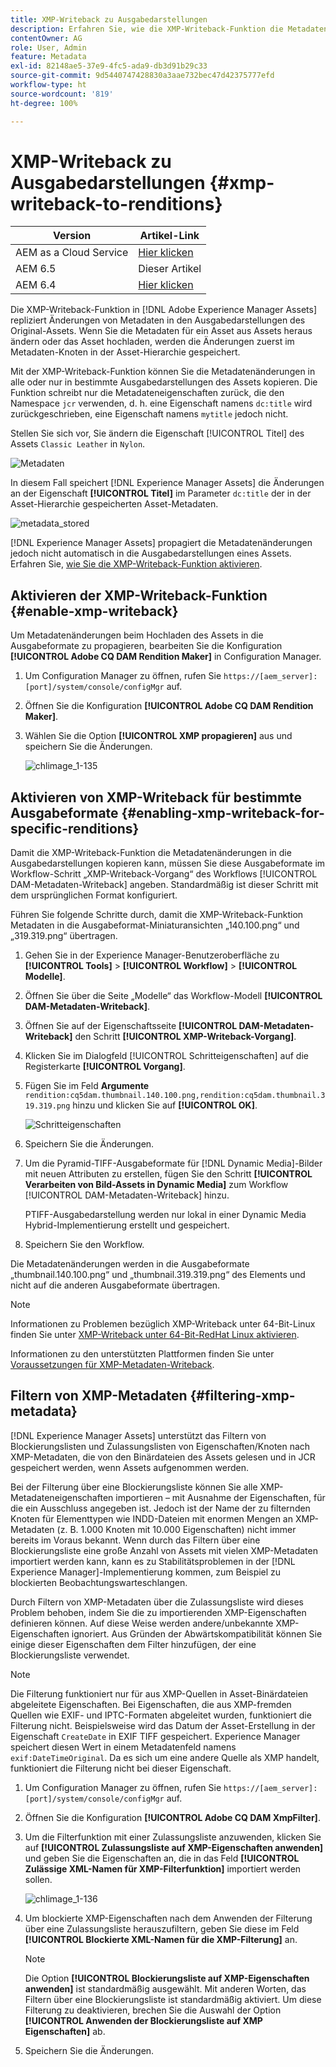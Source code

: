 ```yaml
---
title: XMP-Writeback zu Ausgabedarstellungen
description: Erfahren Sie, wie die XMP-Writeback-Funktion die Metadaten für ein Asset an alle oder spezifische Ausgabeformate des Elements propagiert.
contentOwner: AG
role: User, Admin
feature: Metadata
exl-id: 82148ae5-37e9-4fc5-ada9-db3d91b29c33
source-git-commit: 9d5440747428830a3aae732bec47d42375777efd
workflow-type: ht
source-wordcount: '819'
ht-degree: 100%

---
```


# XMP-Writeback zu Ausgabedarstellungen {#xmp-writeback-to-renditions}

| Version | Artikel-Link |
| -------- | ---------------------------- |
| AEM as a Cloud Service | [Hier klicken](https://experienceleague.adobe.com/docs/experience-manager-cloud-service/content/assets/admin/xmp-metadata.html?lang=de) |
| AEM 6.5 | Dieser Artikel |
| AEM 6.4 | [Hier klicken](https://experienceleague.adobe.com/docs/experience-manager-64/assets/administer/xmp-writeback.html?lang=de) |

Die XMP-Writeback-Funktion in [!DNL Adobe Experience Manager Assets] repliziert Änderungen von Metadaten in den Ausgabedarstellungen des Original-Assets. Wenn Sie die Metadaten für ein Asset aus Assets heraus ändern oder das Asset hochladen, werden die Änderungen zuerst im Metadaten-Knoten in der Asset-Hierarchie gespeichert.

Mit der XMP-Writeback-Funktion können Sie die Metadatenänderungen in alle oder nur in bestimmte Ausgabedarstellungen des Assets kopieren. Die Funktion schreibt nur die Metadateneigenschaften zurück, die den Namespace `jcr` verwenden, d. h. eine Eigenschaft namens `dc:title` wird zurückgeschrieben, eine Eigenschaft namens `mytitle` jedoch nicht.

Stellen Sie sich vor, Sie ändern die Eigenschaft [!UICONTROL Titel] des Assets `Classic Leather` in `Nylon`.

![Metadaten](assets/metadata.png)

In diesem Fall speichert [!DNL Experience Manager Assets] die Änderungen an der Eigenschaft **[!UICONTROL Titel]** im Parameter `dc:title` der in der Asset-Hierarchie gespeicherten Asset-Metadaten.

![metadata_stored](assets/metadata_stored.png)

[!DNL Experience Manager Assets] propagiert die Metadatenänderungen jedoch nicht automatisch in die Ausgabedarstellungen eines Assets. Erfahren Sie, [wie Sie die XMP-Writeback-Funktion aktivieren](#enable-xmp-writeback).

## Aktivieren der XMP-Writeback-Funktion {#enable-xmp-writeback}

Um Metadatenänderungen beim Hochladen des Assets in die Ausgabeformate zu propagieren, bearbeiten Sie die Konfiguration **[!UICONTROL Adobe CQ DAM Rendition Maker]** in Configuration Manager.

1. Um Configuration Manager zu öffnen, rufen Sie `https://[aem_server]:[port]/system/console/configMgr` auf.
1. Öffnen Sie die Konfiguration **[!UICONTROL Adobe CQ DAM Rendition Maker]**.
1. Wählen Sie die Option **[!UICONTROL XMP propagieren]** aus und speichern Sie die Änderungen.

   ![chlimage_1-135](assets/chlimage_1-346.png)

## Aktivieren von XMP-Writeback für bestimmte Ausgabeformate {#enabling-xmp-writeback-for-specific-renditions}

Damit die XMP-Writeback-Funktion die Metadatenänderungen in die Ausgabedarstellungen kopieren kann, müssen Sie diese Ausgabeformate im Workflow-Schritt „XMP-Writeback-Vorgang“ des Workflows [!UICONTROL DAM-Metadaten-Writeback] angeben. Standardmäßig ist dieser Schritt mit dem ursprünglichen Format konfiguriert.

Führen Sie folgende Schritte durch, damit die XMP-Writeback-Funktion Metadaten in die Ausgabeformat-Miniaturansichten „140.100.png“ und „319.319.png“ übertragen.

1. Gehen Sie in der Experience Manager-Benutzeroberfläche zu **[!UICONTROL Tools]** > **[!UICONTROL Workflow]** > **[!UICONTROL Modelle]**.
1. Öffnen Sie über die Seite „Modelle“ das Workflow-Modell **[!UICONTROL DAM-Metadaten-Writeback]**.
1. Öffnen Sie auf der Eigenschaftsseite **[!UICONTROL DAM-Metadaten-Writeback]** den Schritt **[!UICONTROL XMP-Writeback-Vorgang]**.
1. Klicken Sie im Dialogfeld [!UICONTROL Schritteigenschaften] auf die Registerkarte **[!UICONTROL Vorgang]**.
1. Fügen Sie im Feld **Argumente** `rendition:cq5dam.thumbnail.140.100.png,rendition:cq5dam.thumbnail.319.319.png` hinzu und klicken Sie auf **[!UICONTROL OK]**.

   ![Schritteigenschaften](assets/step_properties.png)

1. Speichern Sie die Änderungen.
1. Um die Pyramid-TIFF-Ausgabeformate für [!DNL Dynamic Media]-Bilder mit neuen Attributen zu erstellen, fügen Sie den Schritt **[!UICONTROL Verarbeiten von Bild-Assets in Dynamic Media]** zum Workflow [!UICONTROL DAM-Metadaten-Writeback] hinzu.

   PTIFF-Ausgabedarstellung werden nur lokal in einer Dynamic Media Hybrid-Implementierung erstellt und gespeichert.

1. Speichern Sie den Workflow.

Die Metadatenänderungen werden in die Ausgabeformate „thumbnail.140.100.png“ und „thumbnail.319.319.png“ des Elements und nicht auf die anderen Ausgabeformate übertragen.

>[!NOTE]
>
>Informationen zu Problemen bezüglich XMP-Writeback unter 64-Bit-Linux finden Sie unter [XMP-Writeback unter 64-Bit-RedHat Linux aktivieren](https://helpx.adobe.com/de/experience-manager/kb/enable-xmp-write-back-64-bit-redhat.html).
>
>Informationen zu den unterstützten Plattformen finden Sie unter [Voraussetzungen für XMP-Metadaten-Writeback](/help/sites-deploying/technical-requirements.md#requirements-for-aem-assets-xmp-metadata-write-back).

## Filtern von XMP-Metadaten {#filtering-xmp-metadata}

[!DNL Experience Manager Assets] unterstützt das Filtern von Blockierungslisten und Zulassungslisten von Eigenschaften/Knoten nach XMP-Metadaten, die von den Binärdateien des Assets gelesen und in JCR gespeichert werden, wenn Assets aufgenommen werden.

Bei der Filterung über eine Blockierungsliste können Sie alle XMP-Metadateneigenschaften importieren – mit Ausnahme der Eigenschaften, für die ein Ausschluss angegeben ist. Jedoch ist der Name der zu filternden Knoten für Elementtypen wie INDD-Dateien mit enormen Mengen an XMP-Metadaten (z. B. 1.000 Knoten mit 10.000 Eigenschaften) nicht immer bereits im Voraus bekannt. Wenn durch das Filtern über eine Blockierungsliste eine große Anzahl von Assets mit vielen XMP-Metadaten importiert werden kann, kann es zu Stabilitätsproblemen in der [!DNL Experience Manager]-Implementierung kommen, zum Beispiel zu blockierten Beobachtungswarteschlangen.

Durch Filtern von XMP-Metadaten über die Zulassungsliste wird dieses Problem behoben, indem Sie die zu importierenden XMP-Eigenschaften definieren können. Auf diese Weise werden andere/unbekannte XMP-Eigenschaften ignoriert. Aus Gründen der Abwärtskompatibilität können Sie einige dieser Eigenschaften dem Filter hinzufügen, der eine Blockierungsliste verwendet.

>[!NOTE]
>
>Die Filterung funktioniert nur für aus XMP-Quellen in Asset-Binärdateien abgeleitete Eigenschaften. Bei Eigenschaften, die aus XMP-fremden Quellen wie EXIF- und IPTC-Formaten abgeleitet wurden, funktioniert die Filterung nicht. Beispielsweise wird das Datum der Asset-Erstellung in der Eigenschaft `CreateDate` in EXIF TIFF gespeichert. Experience Manager speichert diesen Wert in einem Metadatenfeld namens `exif:DateTimeOriginal`. Da es sich um eine andere Quelle als XMP handelt, funktioniert die Filterung nicht bei dieser Eigenschaft.

1. Um Configuration Manager zu öffnen, rufen Sie `https://[aem_server]:[port]/system/console/configMgr` auf.
1. Öffnen Sie die Konfiguration **[!UICONTROL Adobe CQ DAM XmpFilter]**.
1. Um die Filterfunktion mit einer Zulassungsliste anzuwenden, klicken Sie auf **[!UICONTROL Zulassungsliste auf XMP-Eigenschaften anwenden]** und geben Sie die Eigenschaften an, die in das Feld **[!UICONTROL Zulässige XML-Namen für XMP-Filterfunktion]** importiert werden sollen.

   ![chlimage_1-136](assets/chlimage_1-347.png)

1. Um blockierte XMP-Eigenschaften nach dem Anwenden der Filterung über eine Zulassungsliste herauszufiltern, geben Sie diese im Feld **[!UICONTROL Blockierte XML-Namen für die XMP-Filterung]** an.

   >[!NOTE]
   >
   >Die Option **[!UICONTROL Blockierungsliste auf XMP-Eigenschaften anwenden]** ist standardmäßig ausgewählt. Mit anderen Worten, das Filtern über eine Blockierungsliste ist standardmäßig aktiviert. Um diese Filterung zu deaktivieren, brechen Sie die Auswahl der Option **[!UICONTROL Anwenden der Blockierungsliste auf XMP Eigenschaften]** ab.

1. Speichern Sie die Änderungen.
